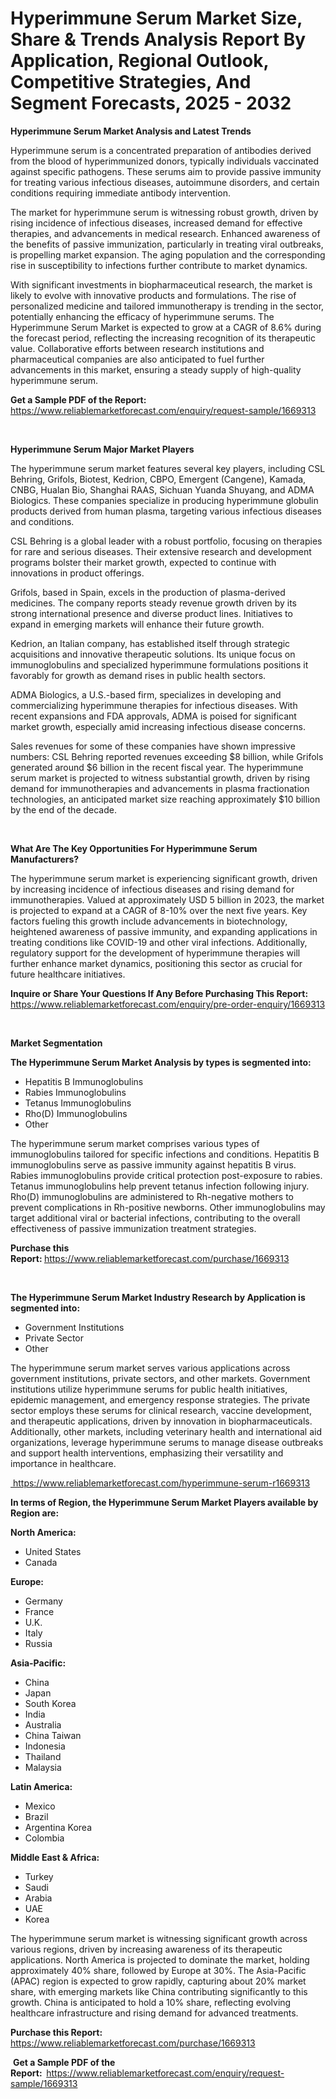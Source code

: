 <p><h1>Hyperimmune Serum Market Size, Share & Trends Analysis Report By Application, Regional Outlook, Competitive Strategies, And Segment Forecasts, 2025 - 2032</h1></p><p><strong>Hyperimmune Serum Market Analysis and Latest Trends</strong></p>
<p><p>Hyperimmune serum is a concentrated preparation of antibodies derived from the blood of hyperimmunized donors, typically individuals vaccinated against specific pathogens. These serums aim to provide passive immunity for treating various infectious diseases, autoimmune disorders, and certain conditions requiring immediate antibody intervention. </p><p>The market for hyperimmune serum is witnessing robust growth, driven by rising incidence of infectious diseases, increased demand for effective therapies, and advancements in medical research. Enhanced awareness of the benefits of passive immunization, particularly in treating viral outbreaks, is propelling market expansion. The aging population and the corresponding rise in susceptibility to infections further contribute to market dynamics. </p><p>With significant investments in biopharmaceutical research, the market is likely to evolve with innovative products and formulations. The rise of personalized medicine and tailored immunotherapy is trending in the sector, potentially enhancing the efficacy of hyperimmune serums. The Hyperimmune Serum Market is expected to grow at a CAGR of 8.6% during the forecast period, reflecting the increasing recognition of its therapeutic value. Collaborative efforts between research institutions and pharmaceutical companies are also anticipated to fuel further advancements in this market, ensuring a steady supply of high-quality hyperimmune serum.</p></p>
<p><strong>Get a Sample PDF of the Report:&nbsp;</strong> <a href="https://www.reliablemarketforecast.com/enquiry/request-sample/1669313?utm_campaign=3228&utm_medium=2&utm_source=Github&utm_content=ia&utm_term=19042025&utm_id=hyperimmune-serum">https://www.reliablemarketforecast.com/enquiry/request-sample/1669313</a></p>
<p>&nbsp;</p>
<p><strong>Hyperimmune Serum Major Market Players</strong></p>
<p><p>The hyperimmune serum market features several key players, including CSL Behring, Grifols, Biotest, Kedrion, CBPO, Emergent (Cangene), Kamada, CNBG, Hualan Bio, Shanghai RAAS, Sichuan Yuanda Shuyang, and ADMA Biologics. These companies specialize in producing hyperimmune globulin products derived from human plasma, targeting various infectious diseases and conditions.</p><p>CSL Behring is a global leader with a robust portfolio, focusing on therapies for rare and serious diseases. Their extensive research and development programs bolster their market growth, expected to continue with innovations in product offerings.</p><p>Grifols, based in Spain, excels in the production of plasma-derived medicines. The company reports steady revenue growth driven by its strong international presence and diverse product lines. Initiatives to expand in emerging markets will enhance their future growth.</p><p>Kedrion, an Italian company, has established itself through strategic acquisitions and innovative therapeutic solutions. Its unique focus on immunoglobulins and specialized hyperimmune formulations positions it favorably for growth as demand rises in public health sectors.</p><p>ADMA Biologics, a U.S.-based firm, specializes in developing and commercializing hyperimmune therapies for infectious diseases. With recent expansions and FDA approvals, ADMA is poised for significant market growth, especially amid increasing infectious disease concerns.</p><p>Sales revenues for some of these companies have shown impressive numbers: CSL Behring reported revenues exceeding $8 billion, while Grifols generated around $6 billion in the recent fiscal year. The hyperimmune serum market is projected to witness substantial growth, driven by rising demand for immunotherapies and advancements in plasma fractionation technologies, an anticipated market size reaching approximately $10 billion by the end of the decade.</p></p>
<p>&nbsp;</p>
<p><strong>What Are The Key Opportunities For Hyperimmune Serum Manufacturers?</strong></p>
<p><p>The hyperimmune serum market is experiencing significant growth, driven by increasing incidence of infectious diseases and rising demand for immunotherapies. Valued at approximately USD 5 billion in 2023, the market is projected to expand at a CAGR of 8-10% over the next five years. Key factors fueling this growth include advancements in biotechnology, heightened awareness of passive immunity, and expanding applications in treating conditions like COVID-19 and other viral infections. Additionally, regulatory support for the development of hyperimmune therapies will further enhance market dynamics, positioning this sector as crucial for future healthcare initiatives.</p></p>
<p><strong>Inquire or Share Your Questions If Any Before Purchasing This Report:</strong> <a href="https://www.reliablemarketforecast.com/enquiry/pre-order-enquiry/1669313?utm_campaign=3228&utm_medium=2&utm_source=Github&utm_content=ia&utm_term=19042025&utm_id=hyperimmune-serum">https://www.reliablemarketforecast.com/enquiry/pre-order-enquiry/1669313</a></p>
<p>&nbsp;</p>
<p><strong>Market Segmentation</strong></p>
<p><strong>The Hyperimmune Serum Market Analysis by types is segmented into:</strong></p>
<p><ul><li>Hepatitis B Immunoglobulins</li><li>Rabies Immunoglobulins</li><li>Tetanus Immunoglobulins</li><li>Rho(D) Immunoglobulins</li><li>Other</li></ul></p>
<p><p>The hyperimmune serum market comprises various types of immunoglobulins tailored for specific infections and conditions. Hepatitis B immunoglobulins serve as passive immunity against hepatitis B virus. Rabies immunoglobulins provide critical protection post-exposure to rabies. Tetanus immunoglobulins help prevent tetanus infection following injury. Rho(D) immunoglobulins are administered to Rh-negative mothers to prevent complications in Rh-positive newborns. Other immunoglobulins may target additional viral or bacterial infections, contributing to the overall effectiveness of passive immunization treatment strategies.</p></p>
<p><strong>Purchase this Report:&nbsp;</strong><a href="https://www.reliablemarketforecast.com/purchase/1669313?utm_campaign=3228&utm_medium=2&utm_source=Github&utm_content=ia&utm_term=19042025&utm_id=hyperimmune-serum">https://www.reliablemarketforecast.com/purchase/1669313</a></p>
<p>&nbsp;</p>
<p><strong>The Hyperimmune Serum Market Industry Research by Application is segmented into:</strong></p>
<p><ul><li>Government Institutions</li><li>Private Sector</li><li>Other</li></ul></p>
<p><p>The hyperimmune serum market serves various applications across government institutions, private sectors, and other markets. Government institutions utilize hyperimmune serums for public health initiatives, epidemic management, and emergency response strategies. The private sector employs these serums for clinical research, vaccine development, and therapeutic applications, driven by innovation in biopharmaceuticals. Additionally, other markets, including veterinary health and international aid organizations, leverage hyperimmune serums to manage disease outbreaks and support health interventions, emphasizing their versatility and importance in healthcare.</p></p>
<p><a href="https://www.reliablemarketforecast.com/hyperimmune-serum-r1669313?utm_campaign=3228&utm_medium=2&utm_source=Github&utm_content=ia&utm_term=19042025&utm_id=hyperimmune-serum">&nbsp;https://www.reliablemarketforecast.com/hyperimmune-serum-r1669313</a></p>
<p><strong>In terms of Region, the Hyperimmune Serum Market Players available by Region are:</strong></p>
<p>
    <p> <strong> North America: </strong>
        <ul>
            <li>United States</li>
            <li>Canada</li>
        </ul>
        </p> 
    <p> <strong> Europe: </strong>
        <ul>
            <li>Germany</li>
            <li>France</li>
            <li>U.K.</li>
            <li>Italy</li>
            <li>Russia</li>
        </ul>
        </p> 
    <p> <strong> Asia-Pacific: </strong>
        <ul>
            <li>China</li>
            <li>Japan</li>
            <li>South Korea</li>
            <li>India</li>
            <li>Australia</li>
            <li>China Taiwan</li>
            <li>Indonesia</li>
            <li>Thailand</li>
            <li>Malaysia</li>
        </ul>
        </p> 
    <p> <strong> Latin America: </strong>
        <ul>
            <li>Mexico</li>
            <li>Brazil</li>
            <li>Argentina Korea</li>
            <li>Colombia</li>
        </ul>
        </p> 
    <p> <strong> Middle East & Africa: </strong>
        <ul>
            <li>Turkey</li>
            <li>Saudi</li>
            <li>Arabia</li>
            <li>UAE</li>
            <li>Korea</li>
        </ul>
    </p>
    </p>
<p><p>The hyperimmune serum market is witnessing significant growth across various regions, driven by increasing awareness of its therapeutic applications. North America is projected to dominate the market, holding approximately 40% share, followed by Europe at 30%. The Asia-Pacific (APAC) region is expected to grow rapidly, capturing about 20% market share, with emerging markets like China contributing significantly to this growth. China is anticipated to hold a 10% share, reflecting evolving healthcare infrastructure and rising demand for advanced treatments.</p></p>
<p><strong>Purchase this Report: </strong><a href="https://www.reliablemarketforecast.com/purchase/1669313?utm_campaign=3228&utm_medium=2&utm_source=Github&utm_content=ia&utm_term=19042025&utm_id=hyperimmune-serum">https://www.reliablemarketforecast.com/purchase/1669313</a></p>
<p>&nbsp;<strong>Get a Sample PDF of the Report:&nbsp;&nbsp;</strong><a href="https://www.reliablemarketforecast.com/enquiry/request-sample/1669313?utm_campaign=3228&utm_medium=2&utm_source=Github&utm_content=ia&utm_term=19042025&utm_id=hyperimmune-serum">https://www.reliablemarketforecast.com/enquiry/request-sample/1669313</a></p>
<p><strong></strong></p>
<p><p></p><p></p><p></p></p>